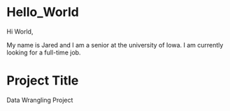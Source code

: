 # Hello_World

Hi World,

My name is Jared and I am a senior at the university of Iowa. I am currently looking for a full-time job. 

# **Project Title**

Data Wrangling Project 
